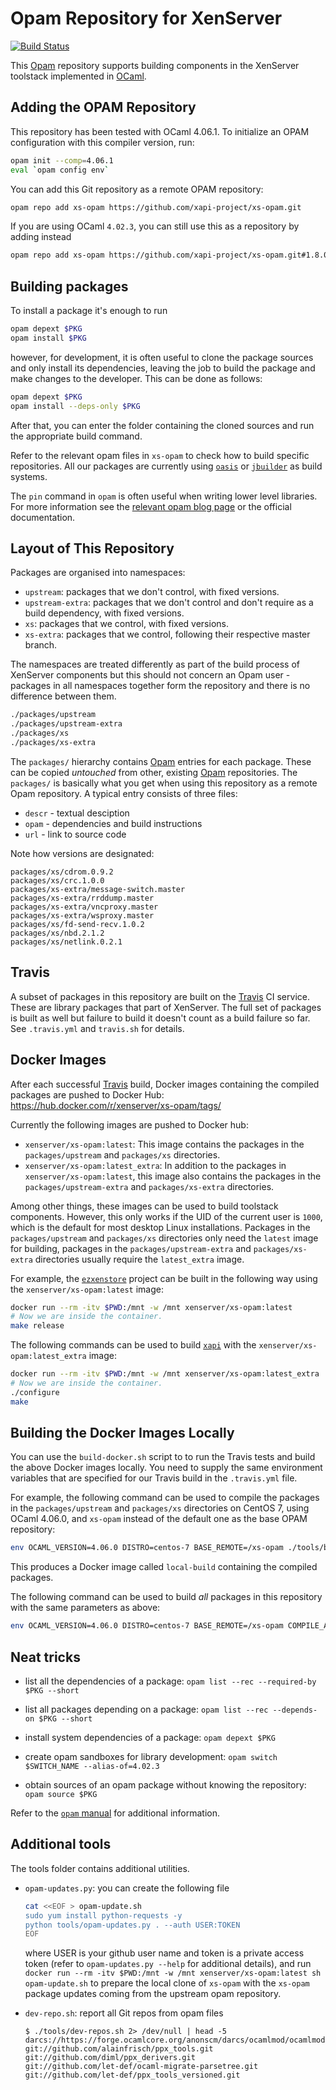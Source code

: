 # Opam Repository for XenServer

[![Build Status](https://travis-ci.org/xapi-project/xs-opam.svg?branch=master)](https://travis-ci.org/xapi-project/xs-opam)

This [Opam] repository supports building components in the XenServer
toolstack implemented in [OCaml].

## Adding the OPAM Repository

This repository has been tested with OCaml 4.06.1. To initialize an OPAM
configuration with this compiler version, run:

```bash
opam init --comp=4.06.1
eval `opam config env`
```

You can add this Git repository as a remote OPAM repository:

```bash
opam repo add xs-opam https://github.com/xapi-project/xs-opam.git
```

If you are using OCaml `4.02.3`, you can still use this as a repository
by adding instead

```bash
opam repo add xs-opam https://github.com/xapi-project/xs-opam.git#1.8.0
```

## Building packages

To install a package it's enough to run

```bash
opam depext $PKG
opam install $PKG
```

however, for development, it is often useful to clone the package sources
and only install its dependencies, leaving the job to build the package
and make changes to the developer.  This can be done as follows:

```bash
opam depext $PKG
opam install --deps-only $PKG
```

After that, you can enter the folder containing the cloned sources and
run the appropriate build command.

Refer to the relevant opam files in `xs-opam` to check how to
build specific repositories.  All our packages are currently using
[`oasis`](http://oasis.forge.ocamlcore.org/documentation.html) or
[`jbuilder`](http://jbuilder.readthedocs.io/en/latest/) as build systems.

The `pin` command in `opam` is often useful when writing lower level
libraries. For more information see the
[relevant opam blog page](https://opam.ocaml.org/blog/opam-1-2-pin/)
or the official documentation.

## Layout of This Repository

Packages are organised into namespaces:

* `upstream`: packages that we don't control, with fixed versions.
* `upstream-extra`: packages that we don't control and don't require as a build
  dependency, with fixed versions.
* `xs`: packages that we control, with fixed versions.
* `xs-extra`: packages that we control, following their respective
  master branch.

The namespaces are treated differently as part of the build process of
XenServer components but this should not concern an Opam user - packages
in all namespaces together form the repository and there is no
difference between them.

```bash
./packages/upstream
./packages/upstream-extra
./packages/xs
./packages/xs-extra
```

The `packages/` hierarchy contains [Opam] entries for each package. These
can be copied *untouched* from other, existing [Opam] repositories. The
`packages/` is basically what you get when using this repository as a
remote Opam repository. A typical entry consists of three files:

* `descr` - textual desciption
* `opam` - dependencies and build instructions
* `url` - link to source code

Note how versions are designated:

    packages/xs/cdrom.0.9.2
    packages/xs/crc.1.0.0
    packages/xs-extra/message-switch.master
    packages/xs-extra/rrddump.master
    packages/xs-extra/vncproxy.master
    packages/xs-extra/wsproxy.master
    packages/xs/fd-send-recv.1.0.2
    packages/xs/nbd.2.1.2
    packages/xs/netlink.0.2.1

## Travis

A subset of packages in this repository are built on the [Travis] CI
service. These are library packages that part of XenServer. The full set
of packages is built as well but failure to build it doesn't count as a
build failure so far. See `.travis.yml` and `travis.sh` for details.

## Docker Images

After each successful [Travis] build, Docker images containing the
compiled packages are pushed to Docker Hub:
<https://hub.docker.com/r/xenserver/xs-opam/tags/>

Currently the following images are pushed to Docker hub:

* `xenserver/xs-opam:latest`: This image contains the packages in the
  `packages/upstream` and `packages/xs` directories.
* `xenserver/xs-opam:latest_extra`: In addition to the packages in
  `xenserver/xs-opam:latest`, this image also contains the packages in
  the `packages/upstream-extra` and `packages/xs-extra` directories.

Among other things, these images can be used to build toolstack components.
However, this only works if the UID of the current user is `1000`, which is
the default for most desktop Linux installations.
Packages in the `packages/upstream` and `packages/xs` directories only need
the `latest` image for building, packages in the `packages/upstream-extra`
and `packages/xs-extra` directories usually require the `latest_extra`
image.

For example, the [`ezxenstore`](https://github.com/xapi-project/ezxenstore)
project can be built in the following way using the `xenserver/xs-opam:latest`
image:

```bash
docker run --rm -itv $PWD:/mnt -w /mnt xenserver/xs-opam:latest
# Now we are inside the container.
make release
```

The following commands can be used to build
[`xapi`](https://github.com/xapi-project/xen-api) with the
`xenserver/xs-opam:latest_extra` image:

```bash
docker run --rm -itv $PWD:/mnt -w /mnt xenserver/xs-opam:latest_extra
# Now we are inside the container.
./configure
make
```

## Building the Docker Images Locally

You can use the `build-docker.sh` script to to run the Travis tests and build
the above Docker images locally. You need to supply the same environment
variables that are specified for our Travis build in the `.travis.yml` file.

For example, the following command can be used to compile the packages in the
`packages/upstream` and `packages/xs` directories on CentOS 7, using OCaml
4.06.0, and `xs-opam` instead of the default one as the base OPAM repository:

```bash
env OCAML_VERSION=4.06.0 DISTRO=centos-7 BASE_REMOTE=/xs-opam ./tools/build-docker.sh
```

This produces a Docker image called `local-build` containing the compiled
packages.

The following command can be used to build _all_ packages in this repository
with the same parameters as above:

```bash
env OCAML_VERSION=4.06.0 DISTRO=centos-7 BASE_REMOTE=/xs-opam COMPILE_ALL=1 ./tools/build-docker.sh
```

## Neat tricks

* list all the dependencies of a package:
  `opam list --rec --required-by $PKG --short`

* list all packages depending on a package:
  `opam list --rec --depends-on $PKG --short`

* install system dependencies of a package:
  `opam depext $PKG`

* create opam sandboxes for library development:
  `opam switch $SWITCH_NAME --alias-of=4.02.3`

* obtain sources of an opam package without knowing the repository:
  `opam source $PKG`

Refer to the [`opam` manual](https://opam.ocaml.org/doc/Usage.html) for
additional information.


## Additional tools

The tools folder contains additional utilities.

- `opam-updates.py`: you can create the following file
  ```bash
  cat <<EOF > opam-update.sh
  sudo yum install python-requests -y
  python tools/opam-updates.py . --auth USER:TOKEN
  EOF
  ```
  where USER is your github user name and token is a private access
  token (refer to `opam-updates.py --help` for additional details),
  and run `docker run --rm -itv $PWD:/mnt -w /mnt xenserver/xs-opam:latest sh opam-update.sh`
  to prepare the local clone of `xs-opam` with the `xs-opam` package
  updates coming from the upstream opam repository.

- `dev-repo.sh`: report all Git repos from opam files

  ```
  $ ./tools/dev-repos.sh 2> /dev/null | head -5
  darcs://https://forge.ocamlcore.org/anonscm/darcs/ocamlmod/ocamlmod
  git://github.com/alainfrisch/ppx_tools.git
  git://github.com/diml/ppx_derivers.git
  git://github.com/let-def/ocaml-migrate-parsetree.git
  git://github.com/let-def/ppx_tools_versioned.git
  ```


[Opam]:   http://opam.ocaml.org
[OCaml]:  http:/ocaml.org
[Travis]: https://travis-ci.org/xapi-project/xs-opam
